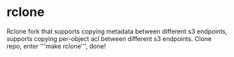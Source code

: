 # rclone
Rclone fork that supports copying metadata between different s3 endpoints, supports copying per-object acl between different s3 endpoints.
Clone repo, enter '''make rclone''', done!
